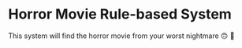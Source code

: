 # Horror Movie Rule-based System

This system will find the horror movie from your worst nightmare  :upside_down_face:  :ghost: